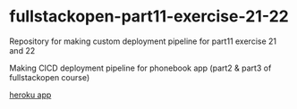 # fullstackopen-part11-exercise-21-22

Repository for making custom deployment pipeline for part11 exercise 21 and 22

Making CICD deployment pipeline for phonebook app (part2 & part3 of fullstackopen course)

[heroku app]( https://hidden-oasis-09339.herokuapp.com/api/persons)
